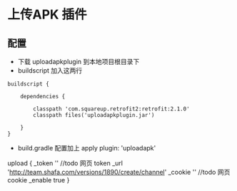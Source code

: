 # 上传APK 插件

## 配置

+ 下载 uploadapkplugin 到本地项目根目录下
+ buildscript 加入这两行
```
buildscript {
    
    dependencies {
       
        classpath 'com.squareup.retrofit2:retrofit:2.1.0'
        classpath files('uploadapkplugin.jar')

    }
}
```

+ build.gradle 配置加上
apply plugin: 'uploadapk'

upload {
    _token ''  //todo  网页 token
    _url 'http://team.shafa.com/versions/1890/create/channel'
    _cookie ''  //todo 网页 cookie
    _enable true
}


